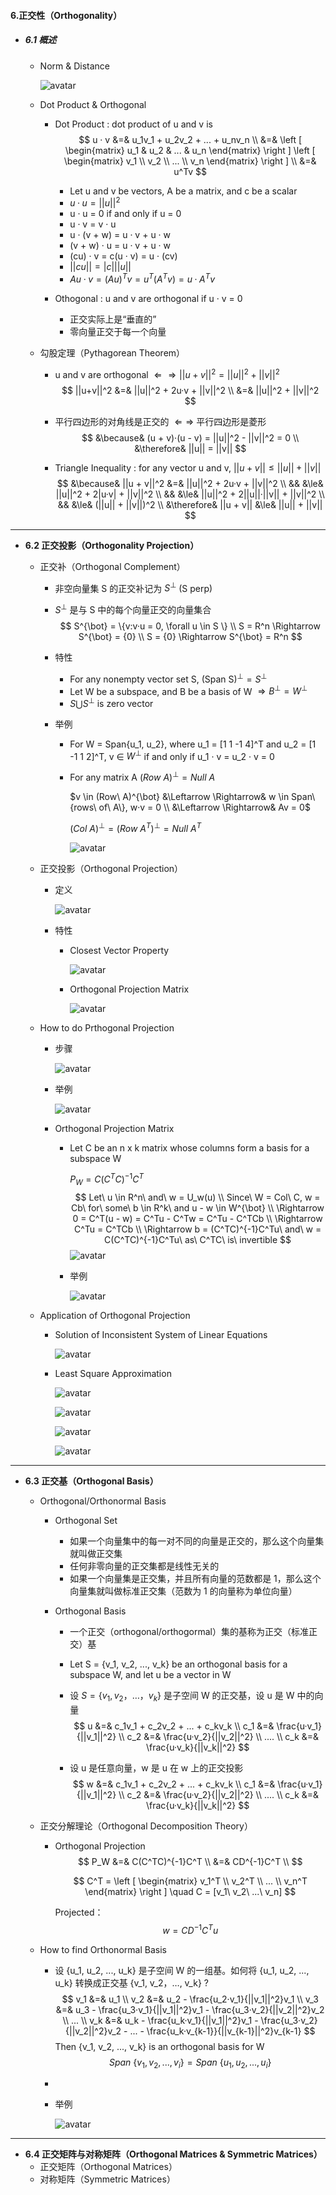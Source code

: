#### 6.正交性（Orthogonality）

* ##### 6.1 概述 

  * Norm & Distance

    ![avatar](./images/u61_Orthogonality_Norm__Distance.png)

  * Dot Product & Orthogonal

    * Dot Product : dot product of u and v is
      $$
      u · v &=& u_1v_1 + u_2v_2 + ... + u_nv_n \\
      &=&
      \left [ \begin{matrix}
      u_1 & u_2 & ... & u_n
      \end{matrix} \right ]
      \left [ \begin{matrix}
      v_1 \\ v_2 \\ ... \\ v_n
      \end{matrix} \right ] \\
      &=& u^Tv
      $$

      * Let u and v be vectors, A be a matrix, and c be a scalar
      * $u · u = ||u||^2$
      * u · u = 0 if and only if u = 0
      * u · v = v · u
      * u · (v + w) = u · v + u · w
      * (v + w) · u = u · v + u · w
      * (cu) · v = c(u · v) = u · (cv)
      * $||cu|| = |c|||u||$
      * $Au · v = (Au)^Tv = u^T(A^Tv) = u·A^Tv$

    * Othogonal : u and v are orthogonal if u · v = 0

      * 正交实际上是“垂直的”
      * 零向量正交于每一个向量

  * 勾股定理（Pythagorean Theorem）

    * u and v are orthogonal $\Leftarrow \Rightarrow ||u+v||^2 = ||u||^2 + ||v||^2$
      $$
      ||u+v||^2 &=& ||u||^2 + 2u·v + ||v||^2 \\
      &=& ||u||^2 + ||v||^2
      $$

    * 平行四边形的对角线是正交的 $\Leftarrow \Rightarrow$ 平行四边形是菱形
      $$
      &\because& (u + v)·(u - v) = ||u||^2 - ||v||^2 = 0 \\
      &\therefore& ||u|| = ||v||
      $$

    * Triangle Inequality : for any vector u and v, $||u + v|| \le ||u|| + ||v||$
      $$
      &\because& ||u + v||^2 &=& ||u||^2 + 2u·v + ||v||^2 \\
      && &\le& ||u||^2 + 2|u·v| + ||v||^2 \\
      && &\le& ||u||^2 + 2||u||·||v|| + ||v||^2 \\
      && &\le& (||u|| + ||v||)^2 \\
      &\therefore& ||u + v|| &\le& ||u|| + ||v||
      $$

---

* **6.2 正交投影（Orthogonality Projection）**
  * 正交补（Orthogonal Complement）

    * 非空向量集 S 的正交补记为 $S^{\bot}$  (S perp)

    * $S^{\bot}$ 是与 S 中的每个向量正交的向量集合
      $$
      S^{\bot} = \{v:v·u = 0, \forall u \in S \} \\
      S = R^n \Rightarrow S^{\bot} = {0} \\
      S = {0} \Rightarrow S^{\bot} = R^n
      $$

    * 特性

      * For any nonempty vector set S, (Span S)$^{\bot} = S^{\bot}$
      * Let W be a subspace, and B be a basis of W $\Rightarrow B^{\bot} = W^{\bot}$
      * $S \bigcup S^{\bot}$ is zero vector

    * 举例

      * For W = Span{u_1, u_2}, where u_1 = [1 1 -1 4]^T and u_2 = [1 -1 1 2]^T, v ∈ $W^{\bot}$ if and only if u_1 · v = u_2 · v = 0

      * For any matrix A $(Row\ A)^{\bot} = Null\ A$

        $v \in (Row\ A)^{\bot} &\Leftarrow \Rightarrow& w \in Span\{rows\ of\ A\}, w·v = 0 \\ &\Leftarrow \Rightarrow& Av = 0$

        $(Col\ A)^{\bot} = (Row\ A^T)^{\bot} = Null\ A^T$

        ![avatar](./images/u62_Orthogonal_Complement_Properties.png)

  * 正交投影（Orthogonal Projection）

    * 定义

      ![avatar](./images/u62_Orthogonal_Projection_Definetion.png)

    * 特性

      * Closest Vector Property

        ![avatar](./images/u62_Closest_Vector_Property.png)

      * Orthogonal Projection Matrix

        ![avatar](./images/u62_Orthogonal_Projection_Matrix.png)

  * How to do Prthogonal Projection

    * 步骤

      ![avatar](./images/u62_Orthogonal_Projection_Processing.png)

    * 举例

      ![avatar](./images/u62_Processing_Example.png)

    * Orthogonal Projection Matrix

      * Let C be an n x k matrix whose columns form a basis for a subspace W

        $P_W = C(C^TC)^{-1}C^T$
        $$
        Let\ u \in R^n\ and\ w = U_w(u) \\
        Since\ W = Col\ C, w = Cb\ for\ some\ b \in R^k\ and u - w \in W^{\bot} \\
        \Rightarrow 0 = C^T(u - w) = C^Tu - C^Tw = C^Tu - C^TCb \\
        \Rightarrow C^Tu = C^TCb \\
        \Rightarrow b = (C^TC)^{-1}C^Tu\ and\ w = C(C^TC)^{-1}C^Tu\ as\ C^TC\ is\ invertible
        $$
        ![avatar](./images/u62_Processing_Matrix.png)

      * 举例

        ![avatar](./images/u62_Processing_Matrix_Example.png)

  * Application of Orthogonal Projection

    * Solution of Inconsistent System of Linear Equations

      ![avatar](./images/u62_Application_Solution.png)

    * Least Square Approximation

      ![avatar](./images/u62_Least_Square_Approximation_1.png)

      ![avatar](./images/u62_Least_Square_Approximation_2.png)

      ![avatar](./images/u62_Least_Square_Approximation_3.png)

      ![avatar](./images/u62_Least_Square_Approximation_4.png)

---

* **6.3 正交基（Orthogonal Basis）**

  * Orthogonal/Orthonormal Basis

    * Orthogonal Set

      * 如果一个向量集中的每一对不同的向量是正交的，那么这个向量集就叫做正交集
      * 任何非零向量的正交集都是线性无关的
      * 如果一个向量集是正交集，并且所有向量的范数都是 1，那么这个向量集就叫做标准正交集（范数为 1 的向量称为单位向量）

    * Orthogonal Basis

      * 一个正交（orthogonal/orthogormal）集的基称为正交（标准正交）基

      * Let S = {v_1, v_2, ..., v_k} be an orthogonal basis for a subspace W, and let u be a vector in W

      * 设 $S = \{v_1, v_2，…， v_k\}$ 是子空间 W 的正交基，设 u 是 W 中的向量
        $$
        u &=& c_1v_1 + c_2v_2 + ... + c_kv_k \\
        c_1 &=& \frac{u·v_1}{||v_1||^2} \\
        c_2 &=& \frac{u·v_2}{||v_2||^2} \\
        .... \\
        c_k &=& \frac{u·v_k}{||v_k||^2}
        $$

      * 设 u 是任意向量，w 是 u 在 w 上的正交投影
        $$
        w &=& c_1v_1 + c_2v_2 + ... + c_kv_k \\
        c_1 &=& \frac{u·v_1}{||v_1||^2} \\
        c_2 &=& \frac{u·v_2}{||v_2||^2} \\
        .... \\
        c_k &=& \frac{u·v_k}{||v_k||^2}
        $$

  * 正交分解理论（Orthogonal Decomposition Theory）

    * Orthogonal Projection
      $$
      P_W &=& C(C^TC)^{-1}C^T \\
      &=& CD^{-1}C^T \\
      $$

      $$
      C^T = 
      \left [ \begin{matrix}
      v_1^T \\ v_2^T \\ ... \\ v_n^T
      \end{matrix} \right ]
      \quad
      C = [v_1\ v_2\ ...\ v_n]
      $$

      Projected：
      $$
      w = CD^{-1}C^Tu
      $$

  * How to find Orthonormal Basis

    * 设 {u_1, u_2, ..., u_k} 是子空间 W 的一组基。如何将 {u_1, u_2, ..., u_k} 转换成正交基 {v_1, v_2，…, v_k} ?
      $$
      v_1 &=& u_1 \\
      v_2 &=& u_2 - \frac{u_2·v_1}{||v_1||^2}v_1 \\
      v_3 &=& u_3 - \frac{u_3·v_1}{||v_1||^2}v_1 - \frac{u_3·v_2}{||v_2||^2}v_2 \\
      ... \\
      v_k &=& u_k - \frac{u_k·v_1}{||v_1||^2}v_1 - \frac{u_3·v_2}{||v_2||^2}v_2 - ... - \frac{u_k·v_{k-1}}{||v_{k-1}||^2}v_{k-1}
      $$
      Then {v_1, v_2, ..., v_k} is an orthogonal basis for W
      $$
      Span\ \{v_1, v_2, ..., v_i\} = Span\ \{u_1, u_2, ..., u_i\}
      $$

    * 

    * 举例

      ![avatar](./images/u63_Orthonormal_Basis_Example.png)

---

* **6.4 正交矩阵与对称矩阵（Orthogonal Matrices & Symmetric Matrices）**
  * 正交矩阵（Orthogonal Matrices）
  * 对称矩阵（Symmetric Matrices）
















































































